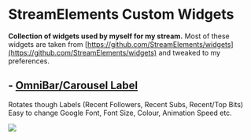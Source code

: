 # StreamElements Custom Widgets
**Collection of widgets used by myself for my stream.**
Most of these widgets are taken from [https://github.com/StreamElements/widgets](https://github.com/StreamElements/widgets) and tweaked to my preferences. 
## - [OmniBar/Carousel Label](https://github.com/JaLDesign/StreamElements-Widgets/tree/master/widget/label-carousel)
Rotates though Labels (Recent Followers, Recent Subs, Recent/Top Bits)
Easy to change Google Font, Font Size, Colour, Animation Speed etc.

![](https://i.imgur.com/2TD2ciT.jpg)
